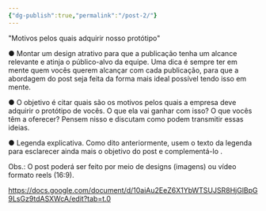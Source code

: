 ```yaml
---
{"dg-publish":true,"permalink":"/post-2/"}
---
```


"Motivos pelos quais adquirir nosso protótipo"

● Montar um design atrativo para que a publicação tenha um alcance relevante e
atinja o público-alvo da equipe. Uma dica é sempre ter em mente quem vocês
querem alcançar com cada publicação, para que a abordagem do post seja feita da
forma mais ideal possível tendo isso em mente.

● O objetivo é citar quais são os motivos pelos quais a empresa deve adquirir o
protótipo de vocês. O que ela vai ganhar com isso? O que vocês têm a oferecer?
Pensem nisso e discutam como podem transmitir essas ideias.

● Legenda explicativa. Como dito anteriormente, usem o texto da legenda para
esclarecer ainda mais o objetivo do post e complementá-lo .

Obs.: O post poderá ser feito por meio de designs (imagens) ou vídeo formato reels (16:9).

https://docs.google.com/document/d/10aiAu2EeZ6X1YbWTSUJSR8HjGlBpG9LsGz9tdASXWcA/edit?tab=t.0